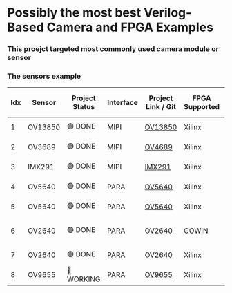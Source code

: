 # Possibly the most best Verilog-Based Camera and FPGA Examples

### This proejct targeted most commonly used camera module or sensor

### The sensors example

| Idx | Sensor | Project Status | Interface | Project Link / Git | FPGA Supported | IDE | FPS (MAX) | Resolution (MAX) | Target (FPS, Resolution) |
| - | - |  - | - | - | - | - | - | - | - |
| 1 | OV13850 | :green_circle: DONE | MIPI | [OV13850](https://github.com/briansune/Kintex-7-OV13850-Verilog) | Xilinx | Vivado 2020.2 | 30 | 4224 x 3136 | 30, 4K |
| 2 | OV3689 | :green_circle: DONE | MIPI | [OV4689](https://github.com/briansune/kintex-7-OV4689-Verilog) | Xilinx | Vivado 2020.2 | 90 | 2688 x 1520 | 30, 2688 |
| 3 | IMX291 | :green_circle: DONE | MIPI | [IMX291](https://github.com/briansune/Kintex-7-IMX291-Verilog) | Xilinx | Vivado 2020.2 | 120 | 1920 x 1080 | 60, 1080P |
| 4 | OV5640 | :green_circle: DONE | PARA | [OV5640](https://github.com/briansune/Artix-7-Parallel-OV5640) | Xilinx | Vivado 2020.2 | 30 | 1920 x 1080 | 30, XGA |
| 5 | OV5640 | :green_circle: DONE | PARA | [OV5640](https://github.com/briansune/Artix-7-Parallel-OV5640) | Xilinx | Vivado 2020.2 | 30 | 1920 x 1080 | 30, WQVGA |
| 6 | OV2640 | :green_circle: DONE | PARA | [OV2640](https://github.com/briansune/Tang-Nano-4K-OV2640-Color-Verilog) | GOWIN | GOWIN EDA 19.9 | 30 | 800 x 600 | 30, SVGA |
| 7 | OV2640 | :green_circle: DONE | PARA | [OV2640](https://github.com/briansune/Artix-7-Parallel-OV2640) | Xilinx | Vivado 2020.2 | 30 | 800 x 600 | 30, SVGA |
| 8 | OV9655 | :red_circle: WORKING | PARA | [OV9655]() | Xilinx | Vivado 2020.2 | 30 | 640 x 480 | 30, VGA |
